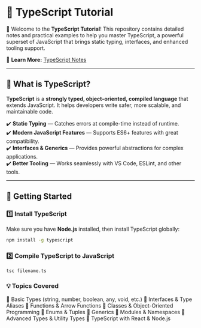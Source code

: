 # 📌 TypeScript Tutorial  

🚀 Welcome to the **TypeScript Tutorial**! This repository contains detailed notes and practical examples to help you master TypeScript, a powerful superset of JavaScript that brings static typing, interfaces, and enhanced tooling support.  

📖 **Learn More:** [TypeScript Notes](https://docs.google.com/document/d/1XNdEM5BD444m3Nsu9-kgph_0rdDen3AWDyLLF-yANpY/edit?usp=sharing)  

---

## 📜 What is TypeScript?  
**TypeScript** is a **strongly typed, object-oriented, compiled language** that extends JavaScript. It helps developers write safer, more scalable, and maintainable code.  

✔️ **Static Typing** — Catches errors at compile-time instead of runtime.  
✔️ **Modern JavaScript Features** — Supports ES6+ features with great compatibility.  
✔️ **Interfaces & Generics** — Provides powerful abstractions for complex applications.  
✔️ **Better Tooling** — Works seamlessly with VS Code, ESLint, and other tools.  

---

## 🚀 Getting Started  

### 1️⃣ Install TypeScript  
Make sure you have **Node.js** installed, then install TypeScript globally:  
```sh
npm install -g typescript
```
### 2️⃣ Compile TypeScript to JavaScript
```sh
tsc filename.ts
```
### 💡 Topics Covered
🔹 Basic Types (string, number, boolean, any, void, etc.)
🔹 Interfaces & Type Aliases
🔹 Functions & Arrow Functions
🔹 Classes & Object-Oriented Programming
🔹 Enums & Tuples
🔹 Generics
🔹 Modules & Namespaces
🔹 Advanced Types & Utility Types
🔹 TypeScript with React & Node.js
